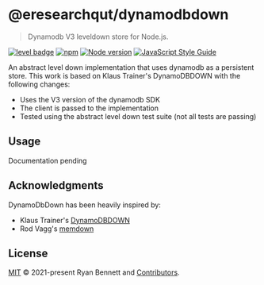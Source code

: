 # @eresearchqut/dynamodbdown

> Dynamodb V3 leveldown store for Node.js.

[![level badge](https://leveljs.org/img/badge.svg)](https://github.com/Level/awesome)
[![npm](https://img.shields.io/npm/v/@eresearchqut/dynamodbdown.svg?label=&logo=npm)](https://www.npmjs.com/package/dynamodbdown)
[![Node version](https://img.shields.io/node/v/@eresearchqut/dynamodbdown.svg)](https://www.npmjs.com/package/dynamodbdown)
[![JavaScript Style Guide](https://img.shields.io/badge/code_style-standard-brightgreen.svg)](https://standardjs.com)


An abstract level down implementation that uses dynamodb as a persistent store. This work is based on 
Klaus Trainer's DynamoDBDOWN with the following changes:

* Uses the V3 version of the dynamodb SDK 
* The client is passed to the implementation
* Tested using the abstract level down test suite (not all tests are passing)

## Usage

Documentation pending

## Acknowledgments

DynamoDbDown has been heavily inspired by:

- Klaus Trainer's [DynamoDBDOWN](https://github.com/KlausTrainer/dynamodbdown)
- Rod Vagg's [memdown](https://github.com/Level/memdown)

## License

[MIT](LICENSE.md) © 2021-present Ryan Bennett and [Contributors](CONTRIBUTORS.md).

